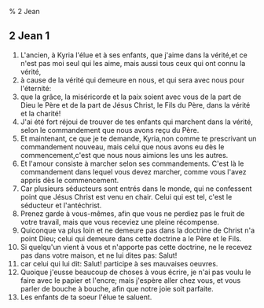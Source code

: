 % 2 Jean

## 2 Jean 1
1. L'ancien, &agrave; Kyria l'&eacute;lue et &agrave; ses enfants, que j'aime dans la v&eacute;rit&eacute;,et ce n'est pas moi seul qui les aime, mais aussi tous ceux qui ont connu la v&eacute;rit&eacute;,
2. &agrave; cause de la v&eacute;rit&eacute; qui demeure en nous, et qui sera avec nous pour l'&eacute;ternit&eacute;:
3. que la gr&acirc;ce, la mis&eacute;ricorde et la paix soient avec vous de la part de Dieu le P&egrave;re et de la part de J&eacute;sus Christ, le Fils du P&egrave;re, dans la v&eacute;rit&eacute; et la charit&eacute;!
4. J'ai &eacute;t&eacute; fort r&eacute;joui de trouver de tes enfants qui marchent dans la v&eacute;rit&eacute;, selon le commandement que nous avons re&ccedil;u du P&egrave;re.
5. Et maintenant, ce que je te demande, Kyria,non comme te prescrivant un commandement nouveau, mais celui que nous avons eu d&egrave;s le commencement,c'est que nous nous aimions les uns les autres.
6. Et l'amour consiste &agrave; marcher selon ses commandements. C'est l&agrave; le commandement dans lequel vous devez marcher, comme vous l'avez appris d&egrave;s le commencement.
7. Car plusieurs s&eacute;ducteurs sont entr&eacute;s dans le monde, qui ne confessent point que J&eacute;sus Christ est venu en chair. Celui qui est tel, c'est le s&eacute;ducteur et l'ant&eacute;christ.
8. Prenez garde &agrave; vous-m&ecirc;mes, afin que vous ne perdiez pas le fruit de votre travail, mais que vous receviez une pleine r&eacute;compense.
9. Quiconque va plus loin et ne demeure pas dans la doctrine de Christ n'a point Dieu; celui qui demeure dans cette doctrine a le P&egrave;re et le Fils.
10. Si quelqu'un vient &agrave; vous et n'apporte pas cette doctrine, ne le recevez pas dans votre maison, et ne lui dites pas: Salut!
11. car celui qui lui dit: Salut! participe &agrave; ses mauvaises oeuvres.
12. Quoique j'eusse beaucoup de choses &agrave; vous &eacute;crire, je n'ai pas voulu le faire avec le papier et l'encre; mais j'esp&egrave;re aller chez vous, et vous parler de bouche &agrave; bouche, afin que notre joie soit parfaite.
13. Les enfants de ta soeur l'&eacute;lue te saluent.
